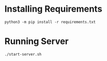 # Installing Requirements

`python3 -m pip install -r requirements.txt`

# Running Server

`./start-server.sh`